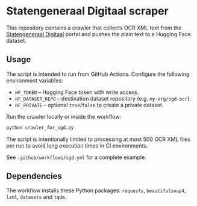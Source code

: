# Statengeneraal Digitaal scraper

This repository contains a crawler that collects OCR XML text from the
[Statengeneraal Digitaal](https://repository.overheid.nl/frbr/sgd) portal and
pushes the plain text to a Hugging Face dataset.

## Usage

The script is intended to run from GitHub Actions. Configure the following
environment variables:

- `HF_TOKEN` – Hugging Face token with write access.
- `HF_DATASET_REPO` – destination dataset repository (e.g. `my-org/sgd-ocr`).
- `HF_PRIVATE` – optional `true`/`false` to create a private dataset.

Run the crawler locally or inside the workflow:

```bash
python crawler_for_sgd.py
```

The script is intentionally limited to processing at most 500 OCR XML files per
run to avoid long execution times in CI environments.

See `.github/workflows/sgd.yml` for a complete example.

## Dependencies

The workflow installs these Python packages: `requests`, `beautifulsoup4`,
`lxml`, `datasets` and `tqdm`.
